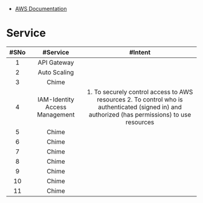 * [AWS Documentation](https://docs.aws.amazon.com/index.html)
# Service
|#SNo| #Service  | #Intent |
| :---:| :---: | :---: | 
|1| API Gateway |  |
|2| Auto Scaling |  |
|3| Chime |  |
|4| IAM-Identity Access Management | 1. To securely control access to AWS resources 2. To control who is authenticated (signed in) and authorized (has permissions) to use resources |
|5| Chime |  |
|6| Chime |  |
|7| Chime |  |
|8| Chime |  |
|9| Chime |  |
|10| Chime |  |
|11| Chime |  |

